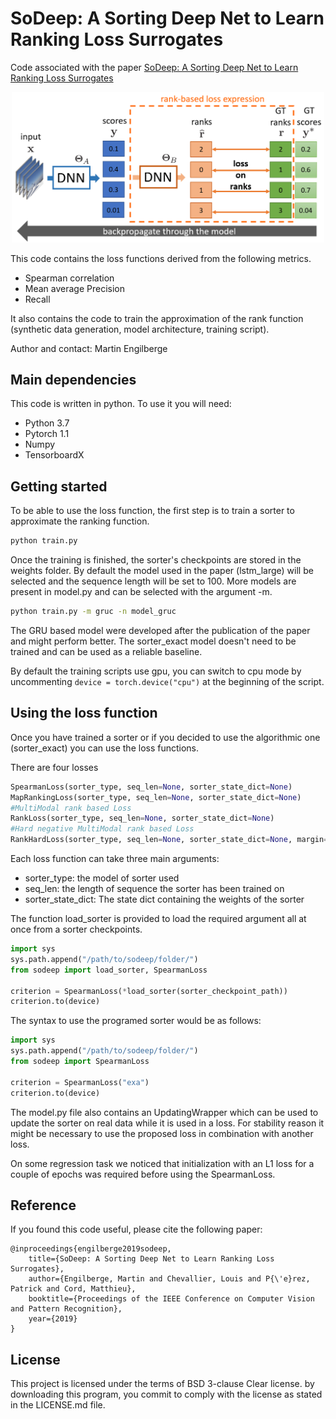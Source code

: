 ﻿# SoDeep: A Sorting Deep Net to Learn Ranking Loss Surrogates
Code associated with the paper [SoDeep: A Sorting Deep Net to Learn Ranking Loss Surrogates](https://arxiv.org/pdf/1904.04272.pdf) 
<p align="center"> 
<img src="./data/fig_intro_detail.png" width="500">
</p>
This code contains the loss functions derived from the following metrics.

* Spearman correlation
* Mean average Precision
* Recall

It also contains the code to train the approximation of the rank function (synthetic data generation, model architecture, training script).

Author and contact: Martin Engilberge

## Main dependencies

This code is written in python. To use it you will need:

* Python 3.7
* Pytorch 1.1
* Numpy
* TensorboardX

## Getting started

To be able to use the loss function, the first step is to train a sorter to approximate the ranking function.

```sh
python train.py
```

Once the training is finished, the sorter's checkpoints are stored in the weights folder.
By default the model used in the paper (lstm_large)  will be selected and the sequence length will be set to 100.
More models are present in model.py and can be selected with the argument -m.

```sh
python train.py -m gruc -n model_gruc
```

The GRU based model were developed after the publication of the paper and might perform better. 
The sorter_exact model doesn't need to be trained and can be used as a reliable baseline. 

By default the training scripts use gpu, you can switch to cpu mode by uncommenting `device = torch.device("cpu")` at the beginning of the script.

## Using the loss function

Once you have trained a sorter or if you decided to use the algorithmic one (sorter_exact) you can use the loss functions.

There are four losses

```python
SpearmanLoss(sorter_type, seq_len=None, sorter_state_dict=None)
MapRankingLoss(sorter_type, seq_len=None, sorter_state_dict=None)
#MultiModal rank based Loss
RankLoss(sorter_type, seq_len=None, sorter_state_dict=None)
#Hard negative MultiModal rank based Loss
RankHardLoss(sorter_type, seq_len=None, sorter_state_dict=None, margin=0.2)
```

Each loss function can take three main arguments:

* sorter_type: the model of sorter used
* seq_len: the length of sequence the sorter has been trained on
* sorter_state_dict: The state dict containing the weights of the sorter

The function load_sorter is provided to load the required argument all at once from a sorter checkpoints.

```python
import sys
sys.path.append("/path/to/sodeep/folder/")
from sodeep import load_sorter, SpearmanLoss

criterion = SpearmanLoss(*load_sorter(sorter_checkpoint_path))
criterion.to(device)
```

The syntax to use the programed sorter would be as follows:

```python
import sys
sys.path.append("/path/to/sodeep/folder/")
from sodeep import SpearmanLoss

criterion = SpearmanLoss("exa")
criterion.to(device)
```

The model.py file also contains an UpdatingWrapper which can be used to update the sorter on real data while it is used in a loss.
For stability reason it might be necessary to use the proposed loss in combination with another loss. 

On some regression task we noticed that initialization with an L1 loss for a couple of epochs was required before using the SpearmanLoss.

## Reference

If you found this code useful, please cite the following paper:

	@inproceedings{engilberge2019sodeep,
		title={SoDeep: A Sorting Deep Net to Learn Ranking Loss Surrogates},
		author={Engilberge, Martin and Chevallier, Louis and P{\'e}rez, Patrick and Cord, Matthieu},
		booktitle={Proceedings of the IEEE Conference on Computer Vision and Pattern Recognition},
		year={2019}
	}

## License 
This project is licensed under the terms of BSD 3-clause Clear license.
by downloading this program, you commit to comply with the license as stated in the LICENSE.md file.
